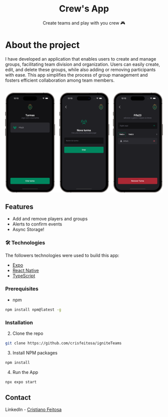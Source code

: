 <h1 align="center">Crew's App</h1>

<p align="center">Create teams and play with you crew 🎮</p>

# About the project 
<p>I have developed an application that enables users to create and manage groups, facilitating team division and organization.
  Users can easily create, edit, and delete these groups, while also adding or removing participants with ease. 
  This app simplifies the process of group management and fosters efficient collaboration among team members.</p>

<br/>

<img src="https://github.com/crisfeitosa/igniteTeams/blob/master/assets/Projeto.png?raw=true"/>

<br />

## Features
* Add and remove players and groups
* Alerts to confirm events
* Async Storage!
 
### 🛠 Technologies

The followers technologies were used to build this app:

- [Expo](https://expo.io/)
- [React Native](https://reactnative.dev/)
- [TypeScript](https://www.typescriptlang.org/)

### Prerequisites

* npm
```sh
npm install npm@latest -g
```

### Installation

2. Clone the repo
```sh
git clone https://github.com/crisfeitosa/igniteTeams
```
3. Install NPM packages
```sh
npm install
```
4. Run the App
```sh
npx expo start
```

<!-- CONTACT -->
## Contact

LinkedIn - [Cristiano Feitosa](https://www.linkedin.com/in/cristianofeitosa/)